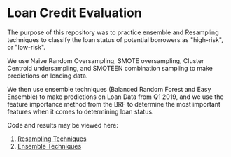 # Loan Credit Evaluation
The purpose of this repository was to practice ensemble and Resampling techniques to classify the loan status of potential borrowers as "high-risk", or "low-risk".

We use Naive Random Oversampling, SMOTE oversampling, Cluster Centroid undersampling, and SMOTEEN combination sampling to make predictions on lending data.

We then use ensemble techniques (Balanced Random Forest and Easy Ensemble) to make predictions on Loan Data from Q1 2019, and we use the feature importance method from the BRF to determine the most important features when it comes to determining loan status.

Code and results may be viewed here:
1. [Resampling Techniques](/Loan_Credit_Evaluation/Code/credit_risk_resampling.ipynb)
2. [Ensemble Techniques](/Loan_Credit_Evaluation/Code/credit_risk_ensemble.ipynb)
